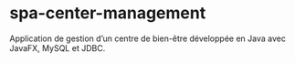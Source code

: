 # spa-center-management
Application de gestion d’un centre de bien-être développée en Java avec JavaFX, MySQL et JDBC.

